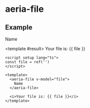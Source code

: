 <script setup lang="ts">
import { ref } from 'vue'
import { AeriaFile } from 'aeria-ui'
import ResultBox from '../../src/components/result-box.vue'

const file = ref('')
</script>

# aeria-file

## Example

<result-box>
  <aeria-file v-model="file">
    Name
  </aeria-file>

  <template #result>
    Your file is: {{ file }}
  </template>
</result-box>

```vue
<script setup lang="ts">
const file = ref('')
</script>

<template>
  <aeria-file v-model="file">
    Name
  </aeria-file>

  <i>Your file is: {{ file }}</i>
</template>
```
